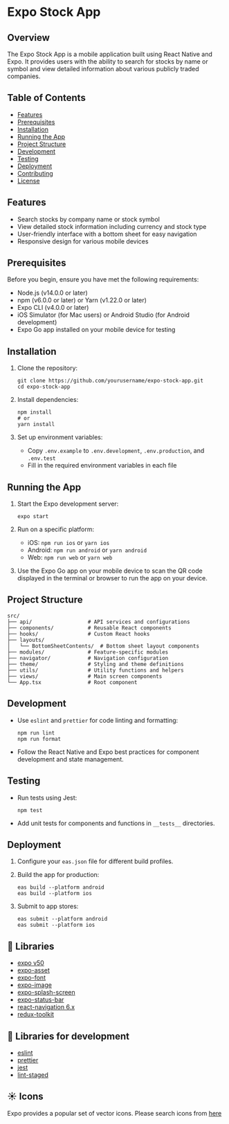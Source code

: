 # Expo Stock App

## Overview

The Expo Stock App is a mobile application built using React Native and Expo. It provides users with the ability to search for stocks by name or symbol and view detailed information about various publicly traded companies.

## Table of Contents

- [Features](#features)
- [Prerequisites](#prerequisites)
- [Installation](#installation)
- [Running the App](#running-the-app)
- [Project Structure](#project-structure)
- [Development](#development)
- [Testing](#testing)
- [Deployment](#deployment)
- [Contributing](#contributing)
- [License](#license)

## Features

- Search stocks by company name or stock symbol
- View detailed stock information including currency and stock type
- User-friendly interface with a bottom sheet for easy navigation
- Responsive design for various mobile devices

## Prerequisites

Before you begin, ensure you have met the following requirements:

- Node.js (v14.0.0 or later)
- npm (v6.0.0 or later) or Yarn (v1.22.0 or later)
- Expo CLI (v4.0.0 or later)
- iOS Simulator (for Mac users) or Android Studio (for Android development)
- Expo Go app installed on your mobile device for testing

## Installation

1. Clone the repository:
   ```
   git clone https://github.com/yourusername/expo-stock-app.git
   cd expo-stock-app
   ```

2. Install dependencies:
   ```
   npm install
   # or
   yarn install
   ```

3. Set up environment variables:
   - Copy `.env.example` to `.env.development`, `.env.production`, and `.env.test`
   - Fill in the required environment variables in each file

## Running the App

1. Start the Expo development server:
   ```
   expo start
   ```

2. Run on a specific platform:
   - iOS: `npm run ios` or `yarn ios`
   - Android: `npm run android` or `yarn android`
   - Web: `npm run web` or `yarn web`

3. Use the Expo Go app on your mobile device to scan the QR code displayed in the terminal or browser to run the app on your device.

## Project Structure

```
src/
├── api/                  # API services and configurations
├── components/           # Reusable React components
├── hooks/                # Custom React hooks
├── layouts/
│   └── BottomSheetContents/  # Bottom sheet layout components
├── modules/              # Feature-specific modules
├── navigator/            # Navigation configuration
├── theme/                # Styling and theme definitions
├── utils/                # Utility functions and helpers
├── views/                # Main screen components
└── App.tsx               # Root component
```

## Development

- Use `eslint` and `prettier` for code linting and formatting:
  ```
  npm run lint
  npm run format
  ```

- Follow the React Native and Expo best practices for component development and state management.

## Testing

- Run tests using Jest:
  ```
  npm test
  ```

- Add unit tests for components and functions in `__tests__` directories.

## Deployment

1. Configure your `eas.json` file for different build profiles.

2. Build the app for production:
   ```
   eas build --platform android
   eas build --platform ios
   ```

3. Submit to app stores:
   ```
   eas submit --platform android
   eas submit --platform ios
   ```


## 🥇 Libraries

- [expo v50](https://docs.expo.dev/versions/v50.0.0)
- [expo-asset](https://docs.expo.dev/versions/latest/sdk/asset/)
- [expo-font](https://docs.expo.dev/versions/latest/sdk/font/)
- [expo-image](https://docs.expo.dev/versions/latest/sdk/image/)
- [expo-splash-screen](https://docs.expo.dev/versions/latest/sdk/splash-screen/)
- [expo-status-bar](https://docs.expo.dev/versions/latest/sdk/status-bar/)
- [react-navigation 6.x](https://github.com/react-navigation/react-navigation)
- [redux-toolkit](https://redux-toolkit.js.org/)

## 🥈 Libraries for development

- [eslint](https://github.com/eslint/eslint)
- [prettier](https://github.com/prettier/prettier)
- [jest](https://jestjs.io/)
- [lint-staged](https://github.com/okonet/lint-staged)

## ☀️ Icons

Expo provides a popular set of vector icons. Please search icons from [here](https://icons.expo.fyi/)



